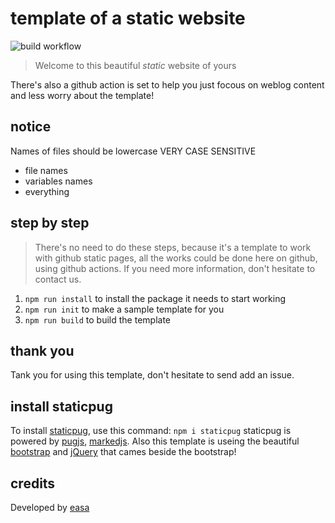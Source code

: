 # template of a static website

![build workflow](https://github.com/easa/static-website-template/workflows/page/badge.svg)

> Welcome to this beautiful *static* website of yours

There's also a github action is set to help you just focous on weblog content and less worry about the template!

## notice
Names of files should be lowercase
VERY CASE SENSITIVE
* file names
* variables names
* everything 

## step by step

> There's no need to do these steps, because it's a template to work with github static pages,
> all the works could be done here on github, using github actions.
> If you need more information, don't hesitate to contact us.

1. `npm run install` to install the package it needs to start working
2. `npm run init`    to make a sample template for you
3. `npm run build`   to build the template

## thank you

Tank you for using this template, don't hesitate to send add an issue.

## install staticpug

To install [staticpug](https://github.com/easa/staticpug), use this command: `npm i staticpug`
staticpug is powered by [pugjs](https://pugjs.org/), [markedjs](https://marked.js.org/). 
Also this template is useing the beautiful [bootstrap](https://getbootstrap.com/) and 
[jQuery](http://jquery.com/) that cames beside the bootstrap!

## credits

Developed by [easa](https://github.com/easa)